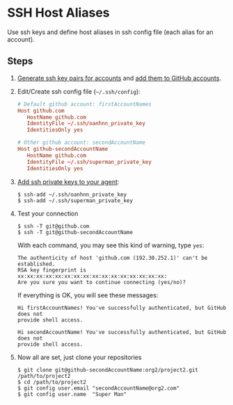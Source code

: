 # SSH Host Aliases

Use ssh keys and define host aliases in ssh config file (each alias for an account).

## Steps

1. [Generate ssh key pairs for accounts](https://help.github.com/articles/generating-a-new-ssh-key/)
and [add them to GitHub accounts](https://help.github.com/articles/adding-a-new-ssh-key-to-your-github-account/).
2. Edit/Create ssh config file (`~/.ssh/config`):

   ```conf
   # Default github account: firstAccountNames
   Host github.com
      HostName github.com
      IdentityFile ~/.ssh/oanhnn_private_key
      IdentitiesOnly yes

   # Other github account: secondAccountName
   Host github-secondAccountName
      HostName github.com
      IdentityFile ~/.ssh/superman_private_key
      IdentitiesOnly yes
   ```
3. [Add ssh private keys to your agent](https://help.github.com/articles/adding-a-new-ssh-key-to-the-ssh-agent/):

   ```shell
   $ ssh-add ~/.ssh/oanhnn_private_key
   $ ssh-add ~/.ssh/superman_private_key
   ```

4. Test your connection

   ```shell
   $ ssh -T git@github.com
   $ ssh -T git@github-secondAccountName
   ```

   With each command, you may see this kind of warning, type `yes`:

   ```shell
   The authenticity of host 'github.com (192.30.252.1)' can't be established.
   RSA key fingerprint is xx:xx:xx:xx:xx:xx:xx:xx:xx:xx:xx:xx:xx:xx:xx:xx:
   Are you sure you want to continue connecting (yes/no)?
   ```

   If everything is OK, you will see these messages:

   ```shell
   Hi firstAccountNames! You've successfully authenticated, but GitHub does not
   provide shell access.
   ```

   ```shell
   Hi secondAccountName! You've successfully authenticated, but GitHub does not
   provide shell access.
   ```

5. Now all are set, just clone your repositories

   ```shell
   $ git clone git@github-secondAccountName:org2/project2.git /path/to/project2
   $ cd /path/to/project2
   $ git config user.email "secondAccountName@org2.com"
   $ git config user.name  "Super Man"
   ```

